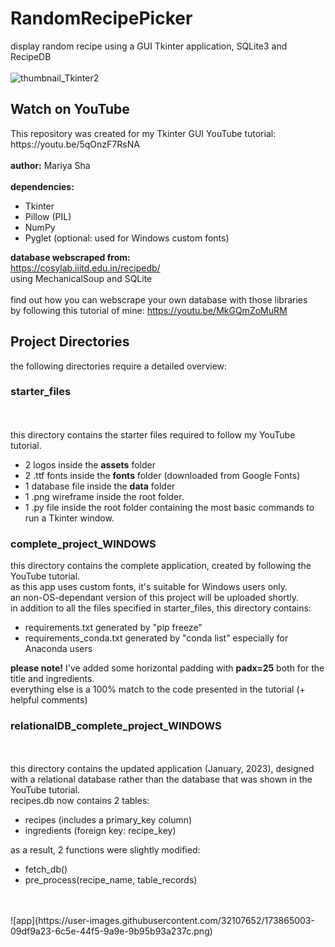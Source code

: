 # RandomRecipePicker
display random recipe using a GUI Tkinter application, SQLite3 and RecipeDB
<br>
<br>
![thumbnail_Tkinter2](https://user-images.githubusercontent.com/32107652/173861559-957d9c21-a436-4235-9eb9-8bc532a7eca4.png)
<br>
<h2>Watch on YouTube</h2>
This repository was created for my Tkinter GUI YouTube tutorial:
<br>
https://youtu.be/5qOnzF7RsNA
<br>
<br>
<b>author:</b> Mariya Sha
<br>
<br>
<b> dependencies: </b>

- Tkinter
- Pillow (PIL)
- NumPy
- Pyglet (optional: used for Windows custom fonts)

<b>database webscraped from:</b>
<br>
https://cosylab.iiitd.edu.in/recipedb/
<br>
using MechanicalSoup and SQLite
<br>
<br>
find out how you can webscrape your own database with those libraries
<br>
by following this tutorial of mine: https://youtu.be/MkGQmZoMuRM
<br>
<h2>Project Directories</h2>
the following directories require a detailed overview:

<h3>starter_files</h3>
<br>
<br>
this directory contains the starter files required to follow my YouTube tutorial.

- 2 logos inside the <b>assets</b> folder
- 2 .ttf fonts inside the <b>fonts</b> folder (downloaded from Google Fonts)
- 1 database file inside the <b>data</b> folder
- 1 .png wireframe inside the root folder.
- 1 .py file inside the root folder containing the most basic commands to run a Tkinter window.

<h3>complete_project_WINDOWS</h3>
this directory contains the complete application, created by following the YouTube tutorial.
<br>
as this app uses custom fonts, it's suitable for Windows users only.
<br>
an non-OS-dependant version of this project will be uploaded shortly.
<br>
in addition to all the files specified in starter_files, this directory contains:

- requirements.txt generated by "pip freeze"
- requirements_conda.txt generated by "conda list" especially for Anaconda users

<b>please note!</b> I've added some horizontal padding with <b>padx=25</b> both for the title and ingredients.
<br>
everything else is a 100% match to the code presented in the tutorial (+ helpful comments)

<h3>relationalDB_complete_project_WINDOWS</h3>
<br>
<br>
this directory contains the updated application (January, 2023), designed with a relational database rather than the database that was shown in the YouTube tutorial.
<br>
recipes.db now contains 2 tables:

- recipes (includes a primary_key column)
- ingredients (foreign key: recipe_key)

as a result, 2 functions were slightly modified:

- fetch_db()
- pre_process(recipe_name, table_records)
<br>
<br>
![app](https://user-images.githubusercontent.com/32107652/173865003-09df9a23-6c5e-44f5-9a9e-9b95b93a237c.png)

